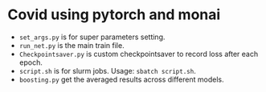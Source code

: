 # Covid using pytorch and monai

- `set_args.py` is for super parameters setting.
- `run_net.py` is the main train file.
- `Checkpointsaver.py` is custom checkpointsaver to record loss after each epoch.
- `script.sh` is for slurm jobs. Usage: `sbatch script.sh`.
- `boosting.py` get the averaged results across different models.
